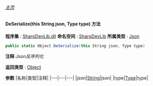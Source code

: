 ###### [主页](./Index.md "主页")
#### DeSerialize(this String json, Type type) 方法
**程序集** : [SharpDevLib.dll](./SharpDevLib.assembly.md "SharpDevLib.dll")
**命名空间** : [SharpDevLib](./SharpDevLib.namespace.md "SharpDevLib")
**所属类型** : [Json](./SharpDevLib.Json.md "Json")
``` csharp
public static Object DeSerialize(this String json, Type type)
```
**注释**
*Json反序列化*

**返回类型** : [Object](https://learn.microsoft.com/en-us/dotnet/api/system.object "Object")

**参数**
|名称|类型|注释|
|---|---|---|
|json|[String](https://learn.microsoft.com/en-us/dotnet/api/system.string "String")|json|
|type|[Type](https://learn.microsoft.com/en-us/dotnet/api/system.type "Type")|type|

